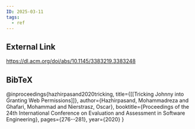 ```yaml
---
ID: 2025-03-11
tags:
  - ref
---
```

## External Link

https://dl.acm.org/doi/abs/10.1145/3383219.3383248

## BibTeX

@inproceedings{hazhirpasand2020tricking,   title={[[Tricking Johnny into Granting Web Permissions]]},   author={Hazhirpasand, Mohammadreza and Ghafari, Mohammad and Nierstrasz, Oscar},   booktitle={Proceedings of the 24th International Conference on Evaluation and Assessment in Software Engineering},   pages={276--281},   year={2020} }
